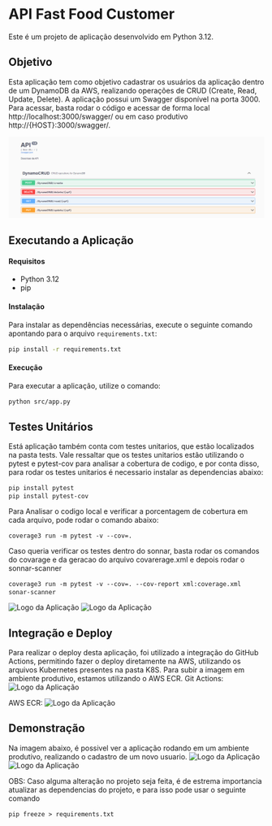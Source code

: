 # API Fast Food Customer

Este é um projeto de aplicação desenvolvido em Python 3.12. 

## Objetivo

Esta aplicação tem como objetivo cadastrar os usuários da aplicação dentro de um DynamoDB da AWS, realizando operações de CRUD (Create, Read, Update, Delete).
A aplicação possui um Swagger disponível na porta 3000. Para acessar, basta rodar o código e acessar de forma local http://localhost:3000/swagger/ ou em caso produtivo http://{HOST}:3000/swagger/.

![Logo da Aplicação](images/swagger.png)

##  Executando a Aplicação
#### Requisitos

- Python 3.12
- pip

#### Instalação

Para instalar as dependências necessárias, execute o seguinte comando apontando para o arquivo `requirements.txt`:

```bash
pip install -r requirements.txt
````    

####  Execução
Para executar a aplicação, utilize o comando:
```bash
python src/app.py
````

##  Testes Unitários
Está aplicação também conta com testes unitarios, que estão localizados na pasta tests. Vale ressaltar que os testes unitarios estão utilizando o pytest e pytest-cov para analisar a cobertura de codigo, e por conta disso, para rodar os testes unitarios é necessario instalar as dependencias abaixo:
````    
pip install pytest
pip install pytest-cov
````

Para Analisar o codigo local e verificar a porcentagem de cobertura em cada arquivo, pode rodar o comando abaixo:
````
coverage3 run -m pytest -v --cov=. 
````

Caso queria verificar os testes dentro do sonnar, basta rodar os comandos do covarage e da geracao do arquivo covarerage.xml e depois rodar o sonnar-scanner
````
coverage3 run -m pytest -v --cov=. --cov-report xml:coverage.xml
sonar-scanner
````

![Logo da Aplicação](images/sonar.png)
![Logo da Aplicação](images/sonar_code.png)

##  Integração e Deploy
Para realizar o deploy desta aplicação, foi utilizado  a integração do GitHub Actions, permitindo fazer o deploy diretamente na AWS, utilizando os arquivos Kubernetes presentes na pasta K8S. Para subir a imagem em ambiente produtivo, estamos utilizando o AWS ECR.
Git Actions:
![Logo da Aplicação](images/git_action.png)

AWS ECR:
![Logo da Aplicação](images/ecr.png)

## Demonstração
Na imagem abaixo, é possivel ver a aplicação rodando em um ambiente produtivo, realizando o cadastro de um novo usuario.
![Logo da Aplicação](images/swagger_com_teste.png)
![Logo da Aplicação](images/dynamo.png)

OBS: Caso alguma alteração no projeto seja feita, é de estrema importancia atualizar as dependencias do projeto, e para isso pode usar o seguinte comando
````
pip freeze > requirements.txt
````
